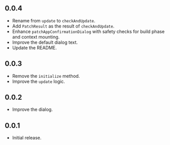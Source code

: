 ## 0.0.4

* Rename from `update` to `checkAndUpdate`.
* Add `PatchResult` as the result of `checkAndUpdate`.
* Enhance `patchAppConfirmationDialog` with safety checks for build phase and context mounting.
* Improve the default dialog text.
* Update the README.

## 0.0.3

* Remove the `initialize` method.
* Improve the `update` logic.

## 0.0.2

* Improve the dialog.

## 0.0.1

* Initial release.
